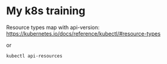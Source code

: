 # My k8s training

Resource types map with api-version: https://kubernetes.io/docs/reference/kubectl/#resource-types

or
```
kubectl api-resources
```